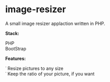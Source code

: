 # image-resizer

A small image resizer applaction written in PHP.

<b>Stack:</b>

PHP<br>
BootStrap

<b>Features:</b>

˙ Resize pictures to any size<br>
˙ Keep the ratio of your picture, if you want
